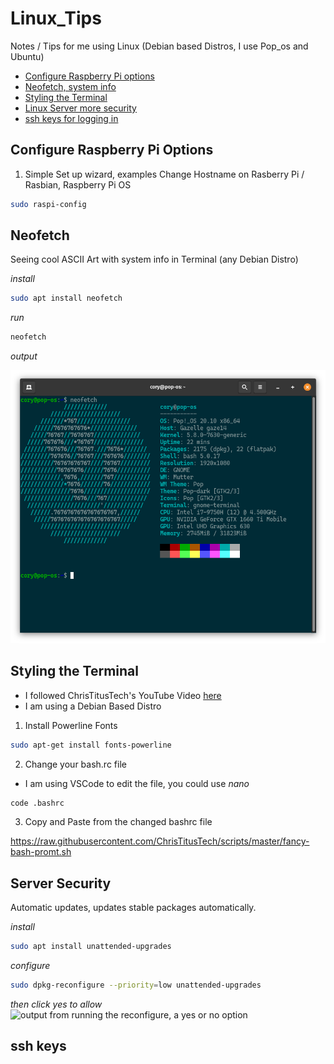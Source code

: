 # Linux_Tips
Notes / Tips for me using Linux (Debian based Distros, I use Pop_os and Ubuntu)

- [Configure Raspberry Pi options](#configure-raspberry-pi-options)
- [Neofetch, system info](#neofetch)
- [Styling the Terminal](#styling-the-terminal)
- [Linux Server more security](#server-security)
- [ssh keys for logging in](#ssh-keys)

## Configure Raspberry Pi Options

1. Simple Set up wizard, examples Change Hostname on Rasberry Pi / Rasbian, Raspberry Pi OS

  ```BASH
  sudo raspi-config
  ```
  
## Neofetch

Seeing cool ASCII Art with system info in Terminal (any Debian Distro)

*install*
```BASH
sudo apt install neofetch
```
*run*
```BASH
neofetch
```

*output*

![Ran Neofetch in Terminal](https://github.com/Coryf65/Linux_Tips/blob/main/_images/Screenshot%20from%202020-11-24%2023-32-47.png)


## Styling the Terminal

- I followed ChrisTitusTech's YouTube Video [here](https://youtu.be/iaXQdyHRL8M)
- I am using a Debian Based Distro

1. Install Powerline Fonts

```BASH
sudo apt-get install fonts-powerline
```

2. Change your bash.rc file

- I am using VSCode to edit the file, you could use *nano*

```BASH
code .bashrc
```

3. Copy and Paste from the changed bashrc file

https://raw.githubusercontent.com/ChrisTitusTech/scripts/master/fancy-bash-promt.sh

## Server Security

Automatic updates, updates stable packages automatically.

*install*
```bash
sudo apt install unattended-upgrades
```

*configure*
```bash
sudo dpkg-reconfigure --priority=low unattended-upgrades
```

*then click yes to allow*
![output from running the reconfigure, a yes or no option](https://user-images.githubusercontent.com/20805058/234682184-164798e3-5794-4093-80d1-c17a40f12780.png)

## ssh keys

```bash
```
